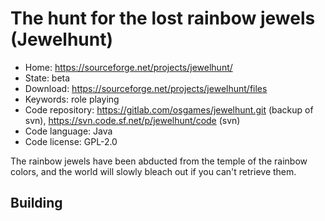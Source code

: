 # The hunt for the lost rainbow jewels (Jewelhunt)

- Home: https://sourceforge.net/projects/jewelhunt/
- State: beta
- Download: https://sourceforge.net/projects/jewelhunt/files
- Keywords: role playing
- Code repository: https://gitlab.com/osgames/jewelhunt.git (backup of svn), https://svn.code.sf.net/p/jewelhunt/code (svn)
- Code language: Java
- Code license: GPL-2.0

The rainbow jewels have been abducted from the temple of the rainbow colors, and the world will slowly bleach out if you can't retrieve them.

## Building
